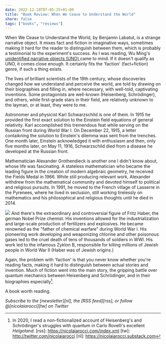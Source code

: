 ```yaml
---
date: 2022-12-10T07:05:25+01:00
title: "Book Review: When We Cease to Understand the World"
share: false
tags: ["books", "reviews"]
---
```

When We Cease to Understand the World, by Benjamin Labatut, is a strange
narrative object. It mixes fact and fiction in imaginative ways, sometimes
making it hard for the reader to distinguish between them, which is probably a
testimonial to the experiment's success. As I was reading, Wu Ming's
[unidentified narrative objects (UNO) ][1] came to mind. If it doesn't qualify
as UNO, it comes close enough. It certainly fits the 'faction' (fact+fiction)
genre, if such a thing exists.

The lives of brilliant scientists of the 19th century, whose discoveries
changed how we understand and perceive the world, are told by drawing on their
biographies and filling in, where necessary, with well-told, captivating
inventions. Some protagonists are well-known (Heisenberg, Schrödinger), and
others, while first-grade stars in their field, are relatively unknown to the
layman, or at least, they were to me.

Astronomer and physicist Karl Schwarzschild is one of them. In 1915 he provided
the first exact solution to the Einstein field equations of general relativity.
Karl accomplished this tremendous feat while serving on the Russian front
during World War I. On December 22, 1915, a letter contaikning the solution to
Einstein's dilemma was sent from the trenches. One month later, Einstein
acknowledged it with enthusiasm and then, only five months later, on May 11,
1916, Schwarzschild died from a disease he developed at the Russian front.

Mathematician Alexander Grothendieck is another one I didn't know about, whose
life was fascinating. A stateless mathematician who became the leading figure
in the creation of modern algebraic geometry, he received the Fields Medal in
1966. While still producing relevant work, Alexander withdrew from the
mathematical community and devoted himself to political and religious pursuits.
In 1991, he moved to the French village of Lasserre in the Pyrenees, where he
lived in seclusion, still working tirelessly on mathematics and his
philosophical and religious thoughts until he died in 2014.

![](/images/quando-abbiamo-smesso-di-capire-il-mondo.jpg#right)
And there's the extraordinary and controversial figure of Fritz Haber, the
german Nobel Prize chemist. His inventions allowed for the industrialization
and large-scale production of fertilizers and explosives. He became renowned as
the "father of chemical warfare" during World War I. His pioneering work
developing and weaponizing chlorine and other poisonous gases led to the cruel
death of tens of thousands of soldiers in WWI. His work led to the infamous
Zyklon B, responsible for killing millions of Jewish people in World War II
(Haber was of Jewish origins.)

Again, the problem with 'faction' is that you never know whether you're reading
facts, making it hard to distinguish between actual stories and invention. Much
of fiction went into the main story, the gripping battle over quantum mechanics
between Heisenberg and Schrödinger, and in their biographies especially[^2]. 

A book worth reading.

*Subscribe to the [newsletter][nl], the [RSS feed][rss], or follow @[nicolaiarocci][tw] on Twitter*

 [1]: https://www.jstor.org/stable/10.5749/j.ctt1j7x9vm.10#metadata_info_tab_contents
 [^2]: In 2020, I read a non-fictionalized account of Heisenberg's and Schrödinger's struggles with quantum in Carlo Rovelli's excellent *Helgoland*.
 [rss]: https://nicolaiarocci.com/index.xml
 [tw]: http://twitter.com/nicolaiarocci
 [nl]: https://nicolaiarocci.substack.com
